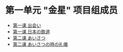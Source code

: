 # 第一单元 "金星" 项目组成员
* [第一课 出会い](第一课-出会い.md)
* [第一课 日本の鉄道](第一课-日本の鉄道.md)
* [第二课 あいさつ](第二课-あいさつ.md)
* [第二课 あいさつの時の礼儀](第二课-あいさつの時の礼儀.md)